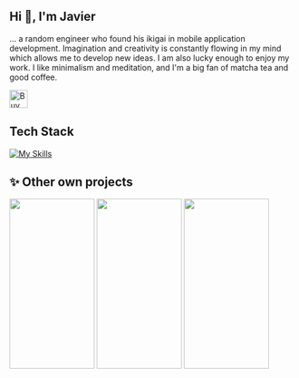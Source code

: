 ## Hi 👋, I'm Javier
... a random engineer who found his ikigai in mobile application development. Imagination and creativity is constantly flowing in my mind which allows me to develop new ideas. I am also lucky enough to enjoy my work.
I like minimalism and meditation, and I'm a big fan of matcha tea and good coffee.

<a href='https://ko-fi.com/M4M81BA54O' target='_blank'><img height='32' style='border:0px;height:32px;' src='https://storage.ko-fi.com/cdn/kofi5.png?v=6' border='0' alt='Buy Me a Coffee at ko-fi.com' /></a>

## Tech Stack
[![My Skills](https://skillicons.dev/icons?i=androidstudio,kotlin,swift,figma,bitbucket,firebase,git,java,postman&theme=dark)](https://skillicons.dev)

## ✨ Other own projects

<div display: inline-block> 
<img src="https://lh3.googleusercontent.com/pw/ABLVV84NbNWJs-RTlMlNyDKuONRU1ofNlOFx_Ho035HRnsQDUoTb475m2G1YVRbtENYHOjvHcZgWyDgkQVItvPYJSyGaPj7AYbKumzk2QUTejKkGhylcBgwYGLF_SfeQVr9WUA82nL7kTVqAYQ6UIYvNuGsc=w420-h839-s-no-gm?authuser=0" width="150" height="300">
<img src="https://lh3.googleusercontent.com/pw/AP1GczOaW_M8rVgcO9GNdIbFN6QIonxZyvTu1tGaridbC-wfeph4n0BQYTqFpBXoDAKtyUQaussorQ9V8Skzpe1uAAcY8tG0Q0GEwO0rsWvRKmp6xbthxZJpog40R5Hpzq4BOIUy2Uih9bBlGYVXCreDpJwf=w416-h841-s-no?authuser=0" width="150" height="300">
<img src="https://lh3.googleusercontent.com/pw/ADCreHf41v_VSqQNefwXlwUpJeYa7HzU1D-DijcPXOl16_ecKeXIY5Dd6CcJXFHrevN-z6uoaOUyhcelKJ9E0yyfUEOrf1Vbcr8k57rOPZLCshnY2e_PPxWLU_gwqq9E3zIORq_BTzhscHwlwoF4R8E-AeDn=w426-h866-s-no?authuser=0" width="150" height="300">
</div>
